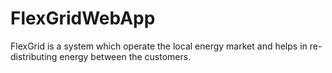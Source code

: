 # FlexGridWebApp
FlexGrid is a system which operate the local energy market and helps in re-distributing energy between the customers. 
